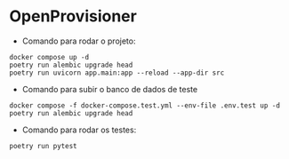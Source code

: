 # OpenProvisioner

- Comando para rodar o projeto:
```
docker compose up -d
poetry run alembic upgrade head
poetry run uvicorn app.main:app --reload --app-dir src
```

- Comando para subir o banco de dados de teste
```
docker compose -f docker-compose.test.yml --env-file .env.test up -d
poetry run alembic upgrade head
```

- Comando para rodar os testes:
```
poetry run pytest
```